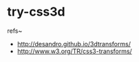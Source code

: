 try-css3d
==========

refs~
* http://desandro.github.io/3dtransforms/
* http://www.w3.org/TR/css3-transforms/
